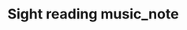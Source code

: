 ---
layout: post
title: Sight reading <icon class="material-icons md-18">music_note</icon>
pratictioner: Suyash Garg 
img: piano-daily.jpg 
---